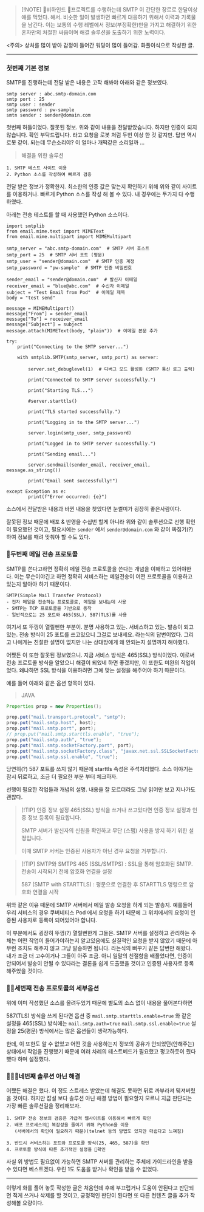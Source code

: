 > [!NOTE] 비하인드
> 프로젝트를 수행하는데 SMTP 이 간단한 장르로 한달이상 애를 먹었다. 해서. 비슷한 일이 발생하면 빠르게 대응하기 위해서 이력과 기록물을 남긴다. 
> 이는 보통의 수행 레벨에서 정보(부정확한)만을 가지고 해결하기 위한 혼자만의 처절한 싸움이며 해결 솔루션을 도출하기 위한 노력이다.

<주의> 상처를 많이 받아 감정이 들어간 워딩이 많이 들어감. 화풀이식으로 작성한 글.

___
### 첫번째 기본 정보

SMTP를 진행하는데 전달 받은 내용은 고작 해봐야 아래와 같은 정보였다.

```
smtp server : abc.smtp-domain.com
smtp port : 25
smtp user : sender
smtp password : pw-sample
smtn sender : sender@domain.com
```

첫번째 허들이었다. 잘못된 정보.
위와 같이 내용을 전달받았습니다. 하지만 인증이 되지 않습니다. 확인 부탁드립니다.
라고 요청을 로봇 처럼 두번 이상 한 것 같지만. 답변 역시 로봇 같이. 되는데 무슨소리야?
이 얼마나 개떡같은 소리일까 ...

> 해결을 위한 솔루션

```
1. SMTP 테스트 사이트 이용
2. Python 소스를 작성하여 빠르게 검증
```

전달 받은 정보가 정확한지. 최소한의 인증 값은 맞는지 확인하기 위해 위와 같이 사이트를 이용하거나. 빠르게 Python 소스를 작성 해 볼 수 있다. 내 경우에는 두가지 다 수행하였다. 

아래는 전송 테스트를 할 때 사용했던 Python 소스이다.

```
import smtplib
from email.mime.text import MIMEText
from email.mime.multipart import MIMEMultipart

smtp_server = "abc.smtp-domain.com"  # SMTP 서버 호스트
smtp_port = 25  # SMTP 서버 포트 (평문)
smtp_user = "sender@domain.com"  # SMTP 인증 계정
smtp_password = "pw-sample"  # SMTP 인증 비밀번호

sender_email = "sender@domain.com"  # 발신자 이메일
receiver_email = "blue@abc.com"  # 수신자 이메일
subject = "Test Email from Pod"  # 이메일 제목
body = "test send"

message = MIMEMultipart()
message["From"] = sender_email
message["To"] = receiver_email
message["Subject"] = subject
message.attach(MIMEText(body, "plain"))  # 이메일 본문 추가

try:
    print("Connecting to the SMTP server...")
    
    with smtplib.SMTP(smtp_server, smtp_port) as server:
    
        server.set_debuglevel(1)  # 디버그 모드 활성화 (SMTP 통신 로그 출력)

		print("Connected to SMTP server successfully.")
        
        print("Starting TLS...")
        
        #server.starttls()
        
        print("TLS started successfully.")
        
        print("Logging in to the SMTP server...")
        
        server.login(smtp_user, smtp_password)
        
        print("Logged in to SMTP server successfully.")
        
        print("Sending email...")
        
        server.sendmail(sender_email, receiver_email, message.as_string())
        
        print("Email sent successfully!")
        
except Exception as e:
        print(f"Error occurred: {e}")
```

소스에서 전달받은 내용과 바뀐 내용을 찾았다면 눈썰미가 굉장히 좋은사람이다.

잘못된 정보 때문에 배포 & 반영을 수십번 할게 아니라 위와 같이 솔루션으로 선행 확인이 필요했던 것이고,
필요시에는 `sender` 에서 `sender@domain.com` 와 같이 짜집기(?) 하여 정보를 때려 맞춰야 할 수도 있다.

### 두번째 메일 전송 프로토콜
SMTP를 쓴다고하면 정확히 메일 전송 프로토콜을 쓴다는 개념을 이해하고 있어야한다.
이는 무슨이야긴고 하면 정확히 서비스하는 메일전송이 어떤 프로토콜을 이용하고 있는지 알아야 하기 때문이다.

```
SMTP(Simple Mail Transfer Protocol) 
- 전자 메일을 전송하는 프로토콜로, 메일을 보내는데 사용
- SMTP는 TCP 프로토콜을 기반으로 동작
- 일반적으로는 25 포트와 465(SSL), 587(TLS)를 사용
```

여기서 또 뚜껑이 열릴뻔한 부분이. 분명 사용하고 있는. 서비스하고 있는. 발송이 되고 있는.
전송 방식이 25 포트를 쓰고있으니 그걸로 보내세요. 라는식의 답변이었다.
그리고 나에게는 친절한 설명이 없지만 나는 상대방에게 왜 안되는지 설명까지 해야했다.

어쨌든 이 또한 잘못된 정보였으니. 지금 서비스 방식은 465(SSL) 방식이었다. 이로써 전송 프로토콜 방식을 알았으니 해결이 되었네 하면 좋겠지만, 이 또한도 미완의 작업이었다.
왜냐하면 SSL 방식을 이용하려면 그에 맞는 설정을 해주어야 하기 때문이다.

예를 들어 아래와 같은 옵션 항목이 있다.

> JAVA

```java
Properties prop = new Properties();

prop.put("mail.transport.protocol", "smtp");
prop.put("mail.smtp.host", host);
prop.put("mail.smtp.port", port);
// prop.put("mail.smtp.starttls.enable", "true");
prop.put("mail.smtp.auth", "true");
prop.put("mail.smtp.socketFactory.port", port);
prop.put("mail.smtp.socketFactory.class", "javax.net.ssl.SSLSocketFactory");
prop.put("mail.smtp.ssl.enable", "true");
```

당연히(?) 587 포트를 쓰지 않기 때문에 starttls 속성은 주석처리했다.
소스 이야기는 잠시 뒤로하고, 조금 더 필요한 부분 부터 체크하자.

선행이 필요한 작업들과 개념의 설명. 내용을 잘 모르더라도 그냥 읽어만 보고 지나가도 괜찮다.

> [!TIP] 인증 정보 설정
> 465(SSL) 방식을 쓰거나 쓰고있다면 인증 정보 설정과 인증 정보 등록이 필요합니다.
> 
> SMTP 서버가 발신자의 신원을 확인하고 무단 (스팸) 사용을 방지 하기 위한 설정입니다.
> 
> 이때 SMTP 서버는 인증된 사용자가 아닌 경우 요청을 거부합니다.

> [!TIP] SMTP와 SMTPS
> 465 (SSL/SMTPS) : SSL을 통해 암호화된 SMTP. 전송이 시작되기 전에 암호화 연결을 설정
> 
> 587 (SMTP with STARTTLS) : 평문으로 연결한 후 STARTTLS 명령으로 암호화 연결을 시작

위와 같은 이유 때문에 SMTP 서버에서 메일 발송 요청을 하게 되는 발송지. 예를들어 우리 서비스의 경우 쿠버네티스 Pod 에서 요청을 하기 때문에 그 위치에서의 요청이 인증된 사용자로 등록이 되어있어야 합니다.

이 부분에서도 굉장히 뚜껑(?) 열릴뻔한게 그들은. SMTP 서버를 설정하고 관리하는 주체는 어떤 작업이 들어가야하는지 알고있음에도 실질적인 요청을 받지 않았기 때문에 아무런 조치도 해주지 않고 그냥 발송하면 됩니다. 라는식의 뻐꾸기 같은 답변만 해왔다. 내가 조금 더 고수이거나 그들이 아주 조금. 아니 일말의 친절함을 배풀었다면, 인증이 안되어서 발송이 안될 수 있다라는 결론을 쉽게 도출했을 것이고 인증된 사용자로 등록해주었을 것이다.  

### 세번째 전송 프로토콜의 세부옵션

위에 이미 작성했던 소스를 올려두었기 때문에 별도의 소스 없이 내용을 풀어본다하면

587(TLS) 방식을 쓰게 된다면 옵션 중 `mail.smtp.starttls.enable=true` 와 같은 설정을
465(SSL) 방식에는 `mail.smtp.auth=true` `mail.smtp.ssl.enable=true` 설정을
25(평문) 방식에서는 많은 옵션들이 생략가능하다.

한데, 이 또한도 알 수 없었고 어떤 것을 사용하는지 정보의 공유가 안되었던(안해주는) 상태에서 작업을 진행했기 때문에 여러 차례의 테스트베드가 필요했고 펑고하듯이 줬다 뺐다 하며 설정했다.

### 네번째 솔루션 아닌 해결

어쨌든 해결은 했다. 이 정도 스트레스 받았는데 해결도 못하면 뒤로 까부라져 뒈져버렸을 것이다.
하지만 잡설 보다 솔루션 아닌 해결 방법이 필요할지 모르니 지금 판단되는 가장 빠른 솔루션길을 정리해보자.

```
1. SMTP 전송 정보의 검증은 가급적 웹사이트를 이용해서 빠르게 확인
2. 배포 프로세스의 복잡성을 줄이기 위해 Python을 이용
   (서버에서의 확인이 필요하기 때문)(telnet 등의 방법도 있지만 더쉽다고 느껴짐)
   
3. 반드시 서비스하는 포트와 프로토콜 방식(25, 465, 587)을 확인
4. 프로토콜 방식에 따른 추가적인 설정을 확인
```

사실 위 방법도 필요없이 가능하면 SMTP 서버를 관리하는 주체에 가이드라인을 받을 수 있다면 베스트겠다.
우린 1도 도움을 받거나 확인을 받을 수 없었다.

___

이렇게 화를 풀어 놓듯 작성한 글은 처음인데 후에 부끄럽거나 도움이 안된다고 판단되면 적게 쓰거나 삭제를 할 것이고, 긍정적인 판단이 된다면 또 다른 컨텐츠 글을 추가 작성해볼 요량이다.
